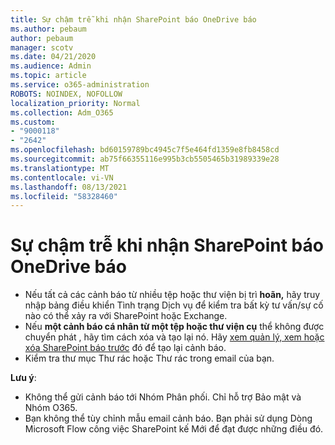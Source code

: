 ```yaml
---
title: Sự chậm trễ khi nhận SharePoint báo OneDrive báo
ms.author: pebaum
author: pebaum
manager: scotv
ms.date: 04/21/2020
ms.audience: Admin
ms.topic: article
ms.service: o365-administration
ROBOTS: NOINDEX, NOFOLLOW
localization_priority: Normal
ms.collection: Adm_O365
ms.custom:
- "9000118"
- "2642"
ms.openlocfilehash: bd60159789bc4945c7f5e464fd1359e8fb8458cd
ms.sourcegitcommit: ab75f66355116e995b3cb5505465b31989339e28
ms.translationtype: MT
ms.contentlocale: vi-VN
ms.lasthandoff: 08/13/2021
ms.locfileid: "58328460"
---
```

# <a name="delays-in-receiving-sharepoint-and-onedrive-alerts"></a>Sự chậm trễ khi nhận SharePoint báo OneDrive báo

- Nếu tất cả các cảnh báo từ nhiều [](https://portal.office.com/adminportal/home?ref=/servicehealth) tệp hoặc thư viện bị trì **hoãn,** hãy truy nhập bảng điều khiển Tình trạng Dịch vụ để kiểm tra bất kỳ tư vấn/sự cố nào có thể xảy ra với SharePoint hoặc Exchange.
- Nếu **một cảnh báo cá nhân từ một tệp hoặc thư viện cụ** thể không được chuyển phát , hãy tìm cách xóa và tạo lại nó. Hãy [xem quản lý, xem hoặc xóa SharePoint báo trước](https://support.microsoft.com/office/99dfb19c-9a90-4a8c-aba1-aa8c8afb0de2) đó để tạo lại cảnh báo.
- Kiểm tra thư mục Thư rác hoặc Thư rác trong email của bạn.

**Lưu ý**:
- Không thể gửi cảnh báo tới Nhóm Phân phối. Chỉ hỗ trợ Bảo mật và Nhóm O365.
- Bạn không thể tùy chỉnh mẫu email cảnh báo. Bạn phải sử dụng Dòng Microsoft Flow công việc SharePoint kế Mới để đạt được những điều đó.
